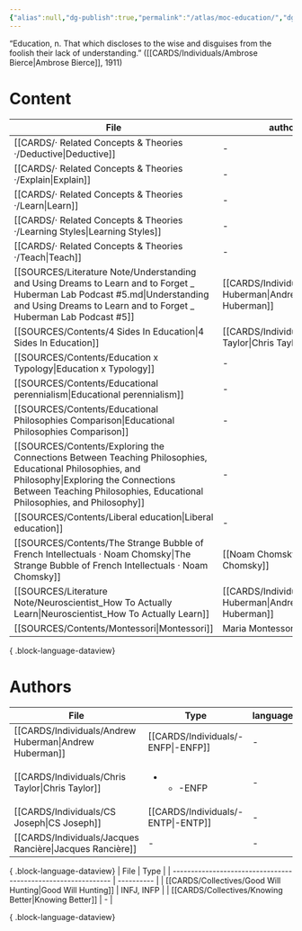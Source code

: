 ```yaml
---
{"alias":null,"dg-publish":true,"permalink":"/atlas/moc-education/","dgPassFrontmatter":true,"noteIcon":"1","created":"2023-04-23T19:56:01.896+02:00","updated":"2023-05-28T19:07:20.816+02:00"}
---
```




<div class="transclusion internal-embed is-loaded"><div class="markdown-embed">



“Education, n. That which discloses to the wise and disguises from the foolish their lack of understanding.”  ([[CARDS/Individuals/Ambrose Bierce\|Ambrose Bierce]], 1911) 

</div></div>


# Content
| File                                                                                                                                                                                                                         | author                                                    |
| ---------------------------------------------------------------------------------------------------------------------------------------------------------------------------------------------------------------------------- | --------------------------------------------------------- |
| [[CARDS/· Related Concepts & Theories ·/Deductive\|Deductive]]                                                                                                                                                            | \-                                                        |
| [[CARDS/· Related Concepts & Theories ·/Explain\|Explain]]                                                                                                                                                                | \-                                                        |
| [[CARDS/· Related Concepts & Theories ·/Learn\|Learn]]                                                                                                                                                                    | \-                                                        |
| [[CARDS/· Related Concepts & Theories ·/Learning Styles\|Learning Styles]]                                                                                                                                                | \-                                                        |
| [[CARDS/· Related Concepts & Theories ·/Teach\|Teach]]                                                                                                                                                                    | \-                                                        |
| [[SOURCES/Literature Note/Understanding and Using Dreams to Learn and to Forget _ Huberman Lab Podcast #5.md\|Understanding and Using Dreams to Learn and to Forget _ Huberman Lab Podcast #5]]                              | [[CARDS/Individuals/Andrew Huberman\|Andrew Huberman]] |
| [[SOURCES/Contents/4 Sides In Education\|4 Sides In Education]]                                                                                                                                                           | [[CARDS/Individuals/Chris Taylor\|Chris Taylor]]       |
| [[SOURCES/Contents/Education x Typology\|Education x Typology]]                                                                                                                                                           | \-                                                        |
| [[SOURCES/Contents/Educational perennialism\|Educational perennialism]]                                                                                                                                                   | \-                                                        |
| [[SOURCES/Contents/Educational Philosophies Comparison\|Educational Philosophies Comparison]]                                                                                                                             | \-                                                        |
| [[SOURCES/Contents/Exploring the Connections Between Teaching Philosophies, Educational Philosophies, and Philosophy\|Exploring the Connections Between Teaching Philosophies, Educational Philosophies, and Philosophy]] | \-                                                        |
| [[SOURCES/Contents/Liberal education\|Liberal education]]                                                                                                                                                                 | \-                                                        |
| [[SOURCES/Contents/The Strange Bubble of French Intellectuals · Noam Chomsky\|The Strange Bubble of French Intellectuals · Noam Chomsky]]                                                                                 | [[Noam Chomsky\|Noam Chomsky]]                            |
| [[SOURCES/Literature Note/Neuroscientist_How To Actually Learn\|Neuroscientist_How To Actually Learn]]                                                                                                                    | [[CARDS/Individuals/Andrew Huberman\|Andrew Huberman]] |
| [[SOURCES/Contents/Montessori\|Montessori]]                                                                                                                                                                               | Maria Montessori                                          |

{ .block-language-dataview}

# Authors
| File                                                        | Type                                      | language |
| ----------------------------------------------------------- | ----------------------------------------- | -------- |
| [[CARDS/Individuals/Andrew Huberman\|Andrew Huberman]]   | [[CARDS/Individuals/-ENFP\|-ENFP]]     | \-       |
| [[CARDS/Individuals/Chris Taylor\|Chris Taylor]]         | <ul><li><ul><li>-ENFP</li></ul></li></ul> | \-       |
| [[CARDS/Individuals/CS Joseph\|CS Joseph]]               | [[CARDS/Individuals/-ENTP\|-ENTP]]     | \-       |
| [[CARDS/Individuals/Jacques Rancière\|Jacques Rancière]] | \-                                        | \-       |

{ .block-language-dataview}
| File                                                          | Type       |
| ------------------------------------------------------------- | ---------- |
| [[CARDS/Collectives/Good Will Hunting\|Good Will Hunting]] | INFJ, INFP |
| [[CARDS/Collectives/Knowing Better\|Knowing Better]]       | \-         |

{ .block-language-dataview}

[^1]: (see [[SOURCES/Contents/The Unabridged Devil's Dictionary by Ambrose Bierce#^qxbq3\|The Unabridged Devil's Dictionary by Ambrose Bierce#^qxbq3]])
